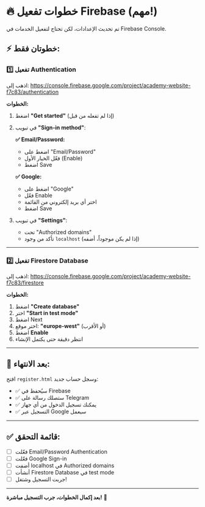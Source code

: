 # 🔥 خطوات تفعيل Firebase (مهم!)

تم تحديث الإعدادات، لكن تحتاج لتفعيل الخدمات في Firebase Console.

## ⚡ خطوتان فقط:

### 1️⃣ تفعيل Authentication

اذهب إلى: https://console.firebase.google.com/project/academy-website-f7c83/authentication

**الخطوات:**
1. اضغط **"Get started"** (إذا لم تفعله من قبل)
2. في تبويب **"Sign-in method"**:
   
   **✅ Email/Password:**
   - اضغط على "Email/Password"
   - فعّل الخيار الأول (Enable)
   - اضغط Save
   
   **✅ Google:**
   - اضغط على "Google"
   - فعّل Enable
   - اختر أي بريد إلكتروني من القائمة
   - اضغط Save

3. في تبويب **"Settings"**:
   - تحت "Authorized domains"
   - تأكد من وجود `localhost` (إذا لم يكن موجوداً، أضفه)

---

### 2️⃣ تفعيل Firestore Database

اذهب إلى: https://console.firebase.google.com/project/academy-website-f7c83/firestore

**الخطوات:**
1. اضغط **"Create database"**
2. اختر **"Start in test mode"**
3. اضغط Next
4. اختر موقع: **"europe-west"** (أو الأقرب)
5. اضغط **Enable**
6. انتظر دقيقة حتى يكتمل الإنشاء

---

## 🎯 بعد الانتهاء:

افتح `register.html` وسجل حساب جديد:
- ✅ سيُحفظ في Firebase
- ✅ ستصلك رسالة على Telegram
- ✅ يمكنك تسجيل الدخول من أي جهاز
- ✅ التسجيل عبر Google سيعمل

---

## ✅ قائمة التحقق:

- [ ] فعّلت Email/Password Authentication
- [ ] فعّلت Google Sign-in
- [ ] أضفت localhost في Authorized domains
- [ ] أنشأت Firestore Database في test mode
- [ ] جربت التسجيل وشتغل!

---

**بعد إكمال الخطوات، جرب التسجيل مباشرة!** 🚀
